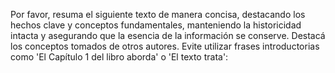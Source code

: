 Por favor, resuma el siguiente texto de manera concisa, destacando los hechos clave y conceptos fundamentales, manteniendo la historicidad intacta y asegurando que la esencia de la información se conserve. Destacá los conceptos tomados de otros autores. Evite utilizar frases introductorias como 'El Capítulo 1 del libro aborda' o 'El texto trata':